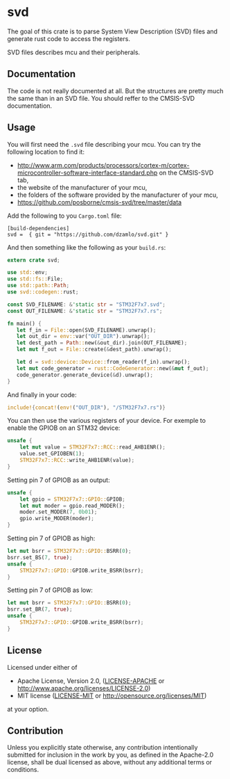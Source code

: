 # svd

The goal of this crate is to parse System View Description (SVD) files and generate rust code to access the registers.

SVD files describes mcu and their peripherals.

## Documentation

The code is not really documented at all. But the structures are pretty much the same than in an SVD file. You should reffer to the CMSIS-SVD documentation.

## Usage

You will first need the `.svd` file describing your mcu. You can try the following location to find it:
 * http://www.arm.com/products/processors/cortex-m/cortex-microcontroller-software-interface-standard.php on the CMSIS-SVD tab,
 * the website of the manufacturer of your mcu,
 * the folders of the software provided by the manufacturer of your mcu,
 * https://github.com/posborne/cmsis-svd/tree/master/data

Add the following to you `Cargo.toml` file:
```
[build-dependencies]
svd =  { git = "https://github.com/dzamlo/svd.git" }
```

And then something like the following as your `build.rs`:
```rust
extern crate svd;

use std::env;
use std::fs::File;
use std::path::Path;
use svd::codegen::rust;

const SVD_FILENAME: &'static str = "STM32F7x7.svd";
const OUT_FILENAME: &'static str = "STM32F7x7.rs";

fn main() {
   let f_in = File::open(SVD_FILENAME).unwrap();
   let out_dir = env::var("OUT_DIR").unwrap();
   let dest_path = Path::new(&out_dir).join(OUT_FILENAME);
   let mut f_out = File::create(&dest_path).unwrap();

   let d = svd::device::Device::from_reader(f_in).unwrap();
   let mut code_generator = rust::CodeGenerator::new(&mut f_out);
   code_generator.generate_device(&d).unwrap();
}
```

And finally in your code:
```rust
include!{concat!(env!("OUT_DIR"), "/STM32F7x7.rs")}
```

You can then use the various registers of your device. For exemple to enable the GPIOB on an STM32 device:
```rust
unsafe {
    let mut value = STM32F7x7::RCC::read_AHB1ENR();
    value.set_GPIOBEN(1);
    STM32F7x7::RCC::write_AHB1ENR(value);
}
```

Setting pin 7 of GPIOB as an output:
```rust
unsafe {
    let gpio = STM32F7x7::GPIO::GPIOB;
    let mut moder = gpio.read_MODER();
    moder.set_MODER(7, 0b01);
    gpio.write_MODER(moder);
}
```

Setting pin 7 of GPIOB as high:
```rust
let mut bsrr = STM32F7x7::GPIO::BSRR(0);
bsrr.set_BS(7, true);
unsafe {
    STM32F7x7::GPIO::GPIOB.write_BSRR(bsrr);
}
```

Setting pin 7 of GPIOB as low:
```rust
let mut bsrr = STM32F7x7::GPIO::BSRR(0);
bsrr.set_BR(7, true);
unsafe {
    STM32F7x7::GPIO::GPIOB.write_BSRR(bsrr);
}
```


## License

Licensed under either of

 * Apache License, Version 2.0, ([LICENSE-APACHE](LICENSE-APACHE) or http://www.apache.org/licenses/LICENSE-2.0)
 * MIT license ([LICENSE-MIT](LICENSE-MIT) or http://opensource.org/licenses/MIT)

at your option.

## Contribution

Unless you explicitly state otherwise, any contribution intentionally
submitted for inclusion in the work by you, as defined in the Apache-2.0
license, shall be dual licensed as above, without any additional terms or
conditions.
